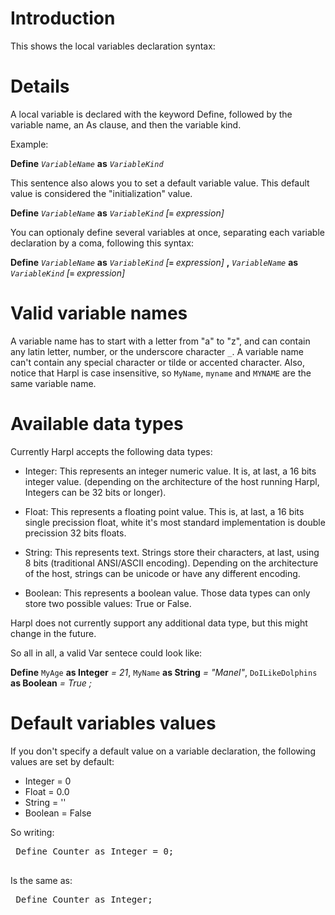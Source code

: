 # Introduction #

This shows the local variables declaration syntax:

# Details #

A local variable is declared with the keyword Define, followed by the variable name, an As clause, and then the variable kind.

Example:

**Define** _`VariableName`_ **as** _`VariableKind`_

This sentence also alows you to set a default variable value. This default value is considered the "initialization" value.

**Define** _`VariableName`_ **as** _`VariableKind`_ _[**`=`** expression]_

You can optionaly define several variables at once, separating each variable declaration by a coma, following this syntax:

**Define** _`VariableName`_ **as** _`VariableKind`_ _[**`=`** expression]_ **,** _`VariableName`_ **as** _`VariableKind`_ _[**`=`** expression]_

# Valid variable names #

A variable name has to start with a letter from "a" to "z", and can contain any latin letter, number, or the underscore character `_`. A variable name can't contain any special character or tilde or accented character. Also, notice that Harpl is case insensitive, so `MyName`, `myname` and `MYNAME` are the same variable name.

# Available data types #

Currently Harpl accepts the following data types:

  * Integer: This represents an integer numeric value. It is, at last, a 16 bits integer value. (depending on the architecture of the host running Harpl, Integers can be 32 bits or longer).

  * Float: This represents a floating point value. This is, at last, a 16 bits single precission float, white it's most standard implementation is double precission 32 bits floats.

  * String: This represents text. Strings store their characters, at last, using 8 bits (traditional ANSI/ASCII encoding). Depending on the architecture of the host, strings can be unicode or have any different encoding.

  * Boolean: This represents a boolean value. Those data types can only store two possible values: True or False.

Harpl does not currently support any additional data type, but this might change in the future.

So all in all, a valid Var sentece could look like:

**Define** `MyAge` **as Integer** _= 21_, `MyName` **as String** _= "Manel"_, `DoILikeDolphins` **as Boolean** _= True_ _;_

# Default variables values #

If you don't specify a default value on a variable declaration, the following values are set by default:

  * Integer = 0
  * Float = 0.0
  * String = ''
  * Boolean = False

So writing: <pre>
Define Counter as Integer = 0;<br>
</pre>
Is the same as: <pre>
Define Counter as Integer;<br>
</pre>